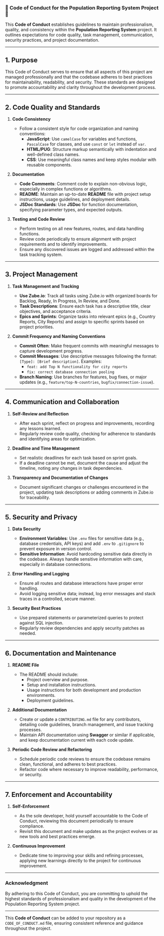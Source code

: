 ### 📜 **Code of Conduct for the Population Reporting System Project** 📜

This **Code of Conduct** establishes guidelines to maintain professionalism, quality, and consistency within the **Population Reporting System** project. It outlines expectations for code quality, task management, communication, security practices, and project documentation.

---

## **1. Purpose**

This Code of Conduct serves to ensure that all aspects of this project are managed professionally and that the codebase adheres to best practices for maintainability, readability, and security. These standards are designed to promote accountability and clarity throughout the development process.

---

## **2. Code Quality and Standards**

1. **Code Consistency**  
   - Follow a consistent style for code organization and naming conventions:
     - **JavaScript**: Use `camelCase` for variables and functions, `PascalCase` for classes, and use `const` or `let` instead of `var`.
     - **HTML/PUG**: Structure markup semantically with indentation and well-defined class names.
     - **CSS**: Use meaningful class names and keep styles modular with reusable components.

2. **Documentation**  
   - **Code Comments**: Comment code to explain non-obvious logic, especially in complex functions or algorithms.
   - **README**: Maintain an up-to-date **README** file with project setup instructions, usage guidelines, and deployment details.
   - **JSDoc Standards**: Use **JSDoc** for function documentation, specifying parameter types, and expected outputs.

3. **Testing and Code Review**  
   - Perform testing on all new features, routes, and data handling functions.
   - Review code periodically to ensure alignment with project requirements and to identify improvements.
   - Ensure any discovered issues are logged and addressed within the task tracking system.

---

## **3. Project Management**

1. **Task Management and Tracking**  
   - **Use Zube.io**: Track all tasks using Zube.io with organized boards for Backlog, Ready, In Progress, In Review, and Done.
   - **Task Descriptions**: Ensure each task has a descriptive title, clear objectives, and acceptance criteria.
   - **Epics and Sprints**: Organize tasks into relevant epics (e.g., Country Reports, City Reports) and assign to specific sprints based on project priorities.

2. **Commit Frequency and Naming Conventions**  
   - **Commit Often**: Make frequent commits with meaningful messages to capture development progress.
   - **Commit Messages**: Use descriptive messages following the format: `[Type]: [Brief description]`. Examples:
     - `feat: add Top N functionality for city reports`
     - `fix: correct database connection pooling`
   - **Branch Naming**: Use branches for features, bug fixes, or major updates (e.g., `feature/top-N-countries`, `bugfix/connection-issue`).

---

## **4. Communication and Collaboration**

1. **Self-Review and Reflection**  
   - After each sprint, reflect on progress and improvements, recording any lessons learned.
   - Regularly review code quality, checking for adherence to standards and identifying areas for optimization.

2. **Deadline and Time Management**  
   - Set realistic deadlines for each task based on sprint goals.
   - If a deadline cannot be met, document the cause and adjust the timeline, noting any changes in task dependencies.

3. **Transparency and Documentation of Changes**  
   - Document significant changes or challenges encountered in the project, updating task descriptions or adding comments in Zube.io for traceability.

---

## **5. Security and Privacy**

1. **Data Security**  
   - **Environment Variables**: Use `.env` files for sensitive data (e.g., database credentials, API keys) and add `.env` to `.gitignore` to prevent exposure in version control.
   - **Sensitive Information**: Avoid hardcoding sensitive data directly in the codebase. Always handle sensitive information with care, especially in database connections.

2. **Error Handling and Logging**  
   - Ensure all routes and database interactions have proper error handling.
   - Avoid logging sensitive data; instead, log error messages and stack traces in a controlled, secure manner.

3. **Security Best Practices**  
   - Use prepared statements or parameterized queries to protect against SQL injection.
   - Regularly review dependencies and apply security patches as needed.

---

## **6. Documentation and Maintenance**

1. **README File**  
   - The README should include:
     - Project overview and purpose.
     - Setup and installation instructions.
     - Usage instructions for both development and production environments.
     - Deployment guidelines.

2. **Additional Documentation**  
   - Create or update a `CONTRIBUTING.md` file for any contributors, detailing code guidelines, branch management, and issue tracking processes.
   - Maintain API documentation using **Swagger** or similar if applicable, and keep documentation current with each code update.

3. **Periodic Code Review and Refactoring**  
   - Schedule periodic code reviews to ensure the codebase remains clean, functional, and adheres to best practices.
   - Refactor code where necessary to improve readability, performance, or security.

---

## **7. Enforcement and Accountability**

1. **Self-Enforcement**  
   - As the sole developer, hold yourself accountable to the Code of Conduct, reviewing this document periodically to ensure compliance.
   - Revisit this document and make updates as the project evolves or as new tools and best practices emerge.

2. **Continuous Improvement**  
   - Dedicate time to improving your skills and refining processes, applying new learnings directly to the project for continuous improvement.

---

### **Acknowledgment**

By adhering to this Code of Conduct, you are committing to uphold the highest standards of professionalism and quality in the development of the Population Reporting System project.

--- 

This **Code of Conduct** can be added to your repository as a `CODE_OF_CONDUCT.md` file, ensuring consistent reference and guidance throughout the project.


